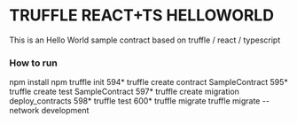 # TRUFFLE REACT+TS HELLOWORLD

This is an Hello World sample contract based on truffle / react / typescript

### How to run
npm install
npm 
truffle init
  594* truffle create contract SampleContract
  595* truffle create test SampleContract
  597* truffle create migration deploy_contracts
  598* truffle test
  600* truffle migrate
  truffle migrate --network development